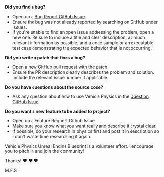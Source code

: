 <b>Did you find a bug?</b>

<ul>
<li>Open up a <a target="_blank" href="https://github.com/mfatihsaglam/VehiclePhysics/issues/new?assignees=&labels=&template=bug_report.md&title=">Bug Report GitHub Issue</a>.</li>
<li>Ensure the bug was not already reported by searching on GitHub under <a target="_blank" href="https://github.com/mfatihsaglam/VehiclePhysics/issues">Issues</a>.</li>
<li>If you're unable to find an open issue addressing the problem, open a new one. Be sure to include a title and clear description, as much relevant information as possible, and a code sample or an executable test case demonstrating the expected behavior that is not occurring.</li>
</ul>
	
<b>Did you write a patch that fixes a bug?</b>

<ul>
<li>Open a new <a target="_blank" target="https://github.com/mfatihsaglam/VehiclePhysics/compare">GitHub pull request</a> with the patch.</li>
<li>Ensure the PR description clearly describes the problem and solution. Include the relevant issue number if applicable.</li>
</ul>

<b>Do you have questions about the source code?</b>

<ul>
<li>Ask any question about how to use Vehicle Physics in the <a target="_blank" href="https://github.com/mfatihsaglam/VehiclePhysics/issues/new?assignees=&labels=question&template=question.md&title=">Question GitHub Issue</a>.</li>
</ul>

<b>Do you want a new feature to be added to project?</b>

<ul>
<li>Open up a <a target="_blank" target="https://github.com/mfatihsaglam/VehiclePhysics/issues/new?assignees=&labels=&template=feature_request.md&title=">Feature Request Github Issue</a>.</li>
<li>Make sure you know what you want really and describe it crystal clear.</li>
<li>If possible, do your research in physics first and post it in description so I don't waste time researching it again.</li>
</ul>

Vehicle Physics Unreal Engine Blueprint is a volunteer effort. I encourage you to pitch in and join the community!

Thanks! ❤️ ❤️ ❤️

M.F.S
